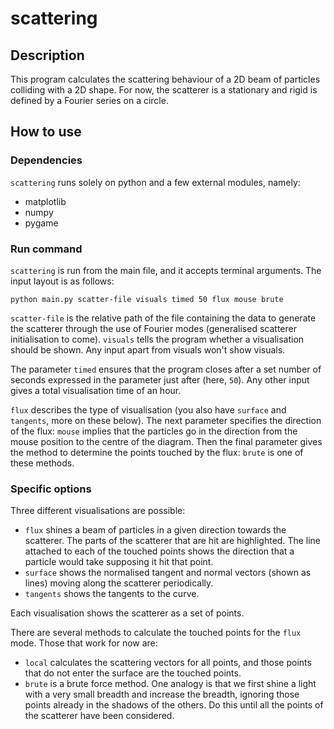 # scattering

## Description

This program calculates the scattering behaviour of a 2D beam of
particles colliding with a 2D shape. For now, the scatterer is a
stationary and rigid is defined by a Fourier series on a circle.

## How to use

### Dependencies

``scattering`` runs solely on python and a few external modules, namely:
- matplotlib
- numpy
- pygame

### Run command

``scattering`` is run from the main file, and it accepts terminal arguments.
The input layout is as follows:

`python main.py scatter-file visuals timed 50 flux mouse brute`

`scatter-file` is the relative path of the file containing the 
data to generate the scatterer through the use of Fourier modes 
(generalised scatterer initialisation to come). ``visuals`` tells
the program whether a visualisation should be shown. Any input
apart from visuals won't show visuals. 

The parameter ``timed``
ensures that the program closes after a set number of seconds
expressed in the parameter just after (here, `50`). Any other
input gives a total visualisation time of an hour.

`flux` 
describes the type of visualisation (you also have `surface` 
and `tangents`, more on these below). The next parameter 
specifies the direction of the flux: ``mouse`` implies 
that the particles go in the direction from the mouse
position to the centre of the diagram.
Then the final parameter gives the method to determine the 
points touched by the flux: `brute` is one of these methods.

### Specific options

Three different visualisations are possible:
- `flux` shines a beam of particles in a given direction towards
  the scatterer. The parts of the scatterer that are hit are highlighted.
  The line attached to each of the touched points shows the direction
  that a particle would take supposing it hit that point.
- `surface` shows the normalised tangent and normal vectors (shown as
  lines) moving along the scatterer periodically.
- `tangents` shows the tangents to the curve.

Each visualisation shows the scatterer as a set of points.

There are several methods to calculate the touched points
for the `flux` mode. Those that work for now are:
- `local` calculates the scattering vectors for all points, and those 
  points that do not enter the surface are the touched points. 
- `brute` is a brute force method. One analogy is that we first
shine a light with a very small breadth and increase the breadth,
  ignoring those points already in the shadows of the others. Do
  this until all the points of the scatterer have been considered. 